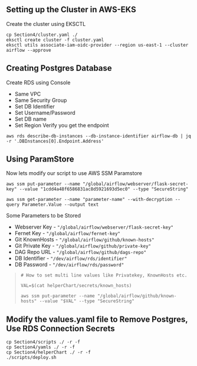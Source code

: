 ## Setting up the Cluster in AWS-EKS
Create the cluster using EKSCTL
```
cp Section4/cluster.yaml ./
eksctl create cluster -f cluster.yaml
eksctl utils associate-iam-oidc-provider --region us-east-1 --cluster airflow --approve
```
## Creating Postgres Database
Create RDS using Console
* Same VPC
* Same Security Group
* Set DB Identifier
* Set Username/Password
* Set DB name
* Set Region
Verify you get the endpoint 
```
aws rds describe-db-instances --db-instance-identifier airflow-db | jq -r '.DBInstances[0].Endpoint.Address'
```
## Using ParamStore
Now lets modify our script to use AWS SSM Paramstore
```
aws ssm put-parameter --name "/global/airflow/webserver/flask-secret-key" --value "1cdd4a48f6586831ac8d5921693d5ec0" --type "SecureString"
```
```
aws ssm get-parameter --name "parameter-name" --with-decryption --query Parameter.Value --output text
```
Some Parameters to be Stored
* Webserver Key     - `"/global/airflow/webserver/flask-secret-key"`
* Fernet Key        - `"/global/airflow/fernet-key"`
* Git KnownHosts    - `"/global/airflow/github/known-hosts"`
* Git Private Key   - `"/global/airflow/github/private-key"`
* DAG Repo URL      - `"/global/airflow/github/dags-repo"`
* DB Identifier     - `"/dev/airflow/rds/identifier"`
* DB Password       - `"/dev/airflow/rds/password"`
>```
># How to set multi line values like Privatekey, KnownHosts etc.
>
>VAL=$(cat helperChart/secrets/known_hosts)
>
>aws ssm put-parameter --name "/global/airflow/github/known-hosts" --value "$VAL" --type "SecureString"
## Modify the values.yaml file to Remove Postgres, Use RDS Connection Secrets
```
cp Section4/scripts ./ -r -f
cp Section4/yamls ./ -r -f
cp Section4/helperChart ./ -r -f
./scripts/deploy.sh
```
